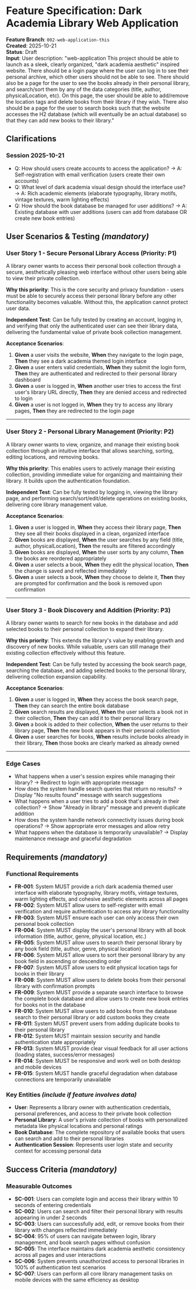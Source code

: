# Feature Specification: Dark Academia Library Web Application

**Feature Branch**: `002-web-application-this`  
**Created**: 2025-10-21  
**Status**: Draft  
**Input**: User description: "web-application This project should be able to launch as a sleek, clearly organized, \"dark academia aesthetic\" inspired website. There should be a login page where the user can log in to see their personal archive, which other users should not be able to see. There should also be a page for the user to see the books already in their personal library, and search/sort them by any of the data categories (title, author, physicalLocation, etc). On this page, the user should be able to add/remove the location tags and delete books from their library if they wish. There also should be a page for the user to search books such that the website accesses the H2 database (which will eventually be an actual database) so that they can add new books to their library."

## Clarifications

### Session 2025-10-21

- Q: How should users create accounts to access the application? → A: Self-registration with email verification (users create their own accounts)
- Q: What level of dark academia visual design should the interface use? → A: Rich academic elements (elaborate typography, library motifs, vintage textures, warm lighting effects)
- Q: How should the book database be managed for user additions? → A: Existing database with user additions (users can add from database OR create new book entries)

## User Scenarios & Testing *(mandatory)*

### User Story 1 - Secure Personal Library Access (Priority: P1)

A library owner wants to access their personal book collection through a secure, aesthetically pleasing web interface without other users being able to view their private collection.

**Why this priority**: This is the core security and privacy foundation - users must be able to securely access their personal library before any other functionality becomes valuable. Without this, the application cannot protect user data.

**Independent Test**: Can be fully tested by creating an account, logging in, and verifying that only the authenticated user can see their library data, delivering the fundamental value of private book collection management.

**Acceptance Scenarios**:

1. **Given** a user visits the website, **When** they navigate to the login page, **Then** they see a dark academia themed login interface
2. **Given** a user enters valid credentials, **When** they submit the login form, **Then** they are authenticated and redirected to their personal library dashboard
3. **Given** a user is logged in, **When** another user tries to access the first user's library URL directly, **Then** they are denied access and redirected to login
4. **Given** a user is not logged in, **When** they try to access any library pages, **Then** they are redirected to the login page

---

### User Story 2 - Personal Library Management (Priority: P2)

A library owner wants to view, organize, and manage their existing book collection through an intuitive interface that allows searching, sorting, editing locations, and removing books.

**Why this priority**: This enables users to actively manage their existing collection, providing immediate value for organizing and maintaining their library. It builds upon the authentication foundation.

**Independent Test**: Can be fully tested by logging in, viewing the library page, and performing search/sort/edit/delete operations on existing books, delivering core library management value.

**Acceptance Scenarios**:

1. **Given** a user is logged in, **When** they access their library page, **Then** they see all their books displayed in a clean, organized interface
2. **Given** books are displayed, **When** the user searches by any field (title, author, physicalLocation), **Then** the results are filtered accordingly
3. **Given** books are displayed, **When** the user sorts by any column, **Then** the books are reordered appropriately
4. **Given** a user selects a book, **When** they edit the physical location, **Then** the change is saved and reflected immediately
5. **Given** a user selects a book, **When** they choose to delete it, **Then** they are prompted for confirmation and the book is removed upon confirmation

---

### User Story 3 - Book Discovery and Addition (Priority: P3)

A library owner wants to search for new books in the database and add selected books to their personal collection to expand their library.

**Why this priority**: This extends the library's value by enabling growth and discovery of new books. While valuable, users can still manage their existing collection effectively without this feature.

**Independent Test**: Can be fully tested by accessing the book search page, searching the database, and adding selected books to the personal library, delivering collection expansion capability.

**Acceptance Scenarios**:

1. **Given** a user is logged in, **When** they access the book search page, **Then** they can search the entire book database
2. **Given** search results are displayed, **When** the user selects a book not in their collection, **Then** they can add it to their personal library
3. **Given** a book is added to their collection, **When** the user returns to their library page, **Then** the new book appears in their personal collection
4. **Given** a user searches for books, **When** results include books already in their library, **Then** those books are clearly marked as already owned

---

### Edge Cases

- What happens when a user's session expires while managing their library? → Redirect to login with appropriate message
- How does the system handle search queries that return no results? → Display "No results found" message with search suggestions
- What happens when a user tries to add a book that's already in their collection? → Show "Already in library" message and prevent duplicate addition
- How does the system handle network connectivity issues during book operations? → Show appropriate error messages and allow retry
- What happens when the database is temporarily unavailable? → Display maintenance message and graceful degradation

## Requirements *(mandatory)*

### Functional Requirements

- **FR-001**: System MUST provide a rich dark academia themed user interface with elaborate typography, library motifs, vintage textures, warm lighting effects, and cohesive aesthetic elements across all pages
- **FR-002**: System MUST allow users to self-register with email verification and require authentication to access any library functionality
- **FR-003**: System MUST ensure each user can only access their own personal book collection
- **FR-004**: System MUST display the user's personal library with all book information (title, author, genre, physical location, etc.)
- **FR-005**: System MUST allow users to search their personal library by any book field (title, author, genre, physical location)
- **FR-006**: System MUST allow users to sort their personal library by any book field in ascending or descending order
- **FR-007**: System MUST allow users to edit physical location tags for books in their library
- **FR-008**: System MUST allow users to delete books from their personal library with confirmation prompts
- **FR-009**: System MUST provide a separate search interface to browse the complete book database and allow users to create new book entries for books not in the database
- **FR-010**: System MUST allow users to add books from the database search to their personal library or add custom books they create
- **FR-011**: System MUST prevent users from adding duplicate books to their personal library
- **FR-012**: System MUST maintain session security and handle authentication state appropriately
- **FR-013**: System MUST provide clear visual feedback for all user actions (loading states, success/error messages)
- **FR-014**: System MUST be responsive and work well on both desktop and mobile devices
- **FR-015**: System MUST handle graceful degradation when database connections are temporarily unavailable

### Key Entities *(include if feature involves data)*

- **User**: Represents a library owner with authentication credentials, personal preferences, and access to their private book collection
- **Personal Library**: A user's private collection of books with personalized metadata like physical locations and personal ratings
- **Book Database**: The complete repository of available books that users can search and add to their personal libraries
- **Authentication Session**: Represents user login state and security context for accessing personal data

## Success Criteria *(mandatory)*

### Measurable Outcomes

- **SC-001**: Users can complete login and access their library within 10 seconds of entering credentials
- **SC-002**: Users can search and filter their personal library with results appearing in under 2 seconds
- **SC-003**: Users can successfully add, edit, or remove books from their library with changes reflected immediately
- **SC-004**: 95% of users can navigate between login, library management, and book search pages without confusion
- **SC-005**: The interface maintains dark academia aesthetic consistency across all pages and user interactions
- **SC-006**: System prevents unauthorized access to personal libraries in 100% of authentication test scenarios
- **SC-007**: Users can perform all core library management tasks on mobile devices with the same efficiency as desktop
